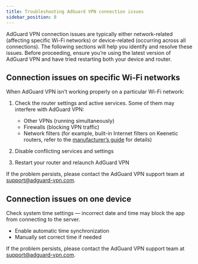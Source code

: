 ```yaml
---
title: Troubleshooting AdGuard VPN connection issues
sidebar_position: 8
---
```


AdGuard VPN connection issues are typically either network-related (affecting specific Wi-Fi networks) or device-related (occurring across all connections). The following sections will help you identify and resolve these issues. Before proceeding, ensure you’re using the latest version of AdGuard VPN and have tried restarting both your device and router.

## Connection issues on specific Wi-Fi networks

When AdGuard VPN isn’t working properly on a particular Wi-Fi network:

1. Check the router settings and active services. Some of them may interfere with AdGuard VPN:

    - Other VPNs (running simultaneously)
    - Firewalls (blocking VPN traffic)
    - Network filters (for example, built-in Internet filters on Keenetic routers, refer to the [manufacturer’s guide](https://help.keenetic.com/hc/en-us/articles/4415711575698-Content-filtering-and-ad-blocking-options) for details)

2. Disable conflicting services and settings

3. Restart your router and relaunch AdGuard VPN

If the problem persists, please contact the AdGuard VPN support team at support@adguard-vpn.com.

## Connection issues on one device

Check system time settings — incorrect date and time may block the app from connecting to the server.

- Enable automatic time synchronization
- Manually set correct time if needed

If the problem persists, please contact the AdGuard VPN support team at support@adguard-vpn.com.
